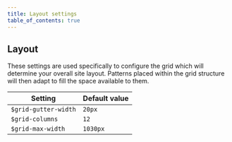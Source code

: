 ```yaml
---
title: Layout settings
table_of_contents: true
---
```


## Layout

These settings are used specifically to configure the grid which will determine your overall site layout. Patterns placed within the grid structure will then adapt to fill the space available to them.

Setting  | Default value
 ------------- | -------------
`$grid-gutter-width`   | `20px`
`$grid-columns`   | `12`
`$grid-max-width`   | `1030px`
